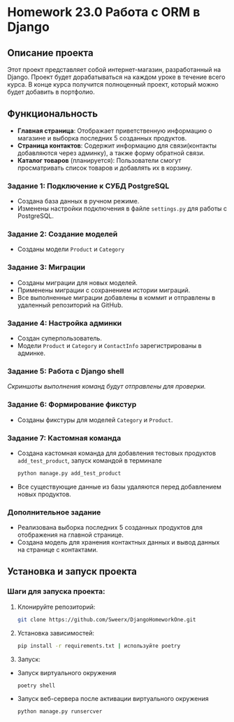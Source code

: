 # Homework 23.0 Работа с ORM в Django

## Описание проекта
Этот проект представляет собой интернет-магазин, разработанный на Django. Проект будет дорабатываться на каждом уроке в течение всего курса. В конце курса получится полноценный проект, который можно будет добавить в портфолио.

## Функциональность
- **Главная страница**: Отображает приветственную информацию о магазине и выборка последних 5 созданных продуктов.
- **Страница контактов**: Содержит информацию для связи(контакты добавляются через админку), а также форму обратной связи.
- **Каталог товаров** (планируется): Пользователи смогут просматривать список товаров и добавлять их в корзину.


### Задание 1: Подключение к СУБД PostgreSQL

- Создана база данных в ручном режиме.
- Изменены настройки подключения в файле `settings.py` для работы с PostgreSQL.

### Задание 2: Создание моделей

- Созданы модели `Product` и `Category`

### Задание 3: Миграции

- Созданы миграции для новых моделей.
- Применены миграции с сохранением истории миграций.
- Все выполненные миграции добавлены в коммит и отправлены в удаленный репозиторий на GitHub.

### Задание 4: Настройка админки

- Создан суперпользователь.
- Модели `Product` и `Category` и `ContactInfo` зарегистрированы в админке.


### Задание 5: Работа с Django shell

  *Скриншоты выполнения команд будут отправлены для проверки.*

### Задание 6: Формирование фикстур

- Созданы фикстуры для моделей `Category` и `Product`.

### Задание 7: Кастомная команда

- Создана кастомная команда для добавления тестовых продуктов `add_test_product`, запуск командой в терминале 
    ```bash
    python manage.py add_test_product
    
- Все существующие данные из базы удаляются перед добавлением новых продуктов.

### Дополнительное задание

- Реализована выборка последних 5 созданных продуктов для отображения на главной странице.
- Создана модель для хранения контактных данных и вывод данных на странице с контактами.

## Установка и запуск проекта

### Шаги для запуска проекта:
1. Клонируйте репозиторий:
   ```bash
   git clone https://github.com/Sweerx/DjangoHomeworkOne.git
   
2. Установка зависимостей:
    ```bash
   pip install -r requirements.txt | используйте poetry
   
3. Запуск:
- Запуск виртуального окружения
    ```bash
  poetry shell

- Запуск веб-сервера после активации виртуального окружения
    ```bash
  python manage.py runsercver
   